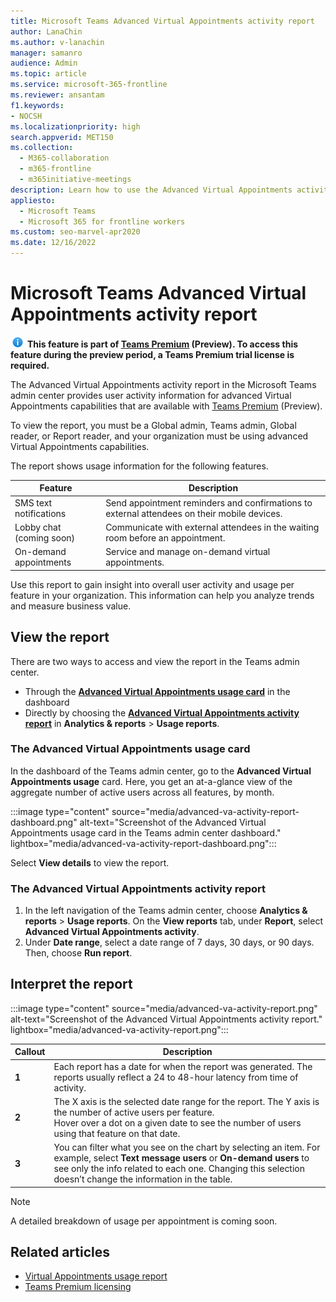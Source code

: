 ```yaml
---
title: Microsoft Teams Advanced Virtual Appointments activity report
author: LanaChin
ms.author: v-lanachin
manager: samanro
audience: Admin
ms.topic: article
ms.service: microsoft-365-frontline
ms.reviewer: ansantam
f1.keywords:
- NOCSH
ms.localizationpriority: high
search.appverid: MET150
ms.collection: 
  - M365-collaboration
  - m365-frontline
  - m365initiative-meetings
description: Learn how to use the Advanced Virtual Appointments activity report, which provides usage information for advanced Virtual Appointments capabilities that are available with Teams Premium.
appliesto: 
  - Microsoft Teams
  - Microsoft 365 for frontline workers
ms.custom: seo-marvel-apr2020
ms.date: 12/16/2022
---
```

# Microsoft Teams Advanced Virtual Appointments activity report

![Information icon](media/info.png) **This feature is part of [Teams Premium](/microsoftteams/teams-add-on-licensing/licensing-enhance-teams) (Preview). To access this feature during the preview period, a Teams Premium trial license is required.**

The Advanced Virtual Appointments activity report in the Microsoft Teams admin center provides user activity information for advanced Virtual Appointments capabilities that are available with [Teams Premium](/microsoftteams/teams-add-on-licensing/licensing-enhance-teams) (Preview).

To view the report, you must be a Global admin, Teams admin, Global reader, or Report reader, and your organization must be using advanced Virtual Appointments capabilities.

The report shows usage information for the following features.

|Feature |Description  |
|---------|---------|
|SMS text notifications|Send appointment reminders and confirmations to external attendees on their mobile devices.|
|Lobby chat (coming soon)|Communicate with external attendees in the waiting room before an appointment.|
|On-demand appointments|Service and manage on-demand virtual appointments.|

Use this report to gain insight into overall user activity and usage per feature in your organization. This information can help you analyze trends and measure business value.

## View the report

There are two ways to access and view the report in the Teams admin center.

- Through the [**Advanced Virtual Appointments usage card**](#the-advanced-virtual-appointments-usage-card) in the dashboard
- Directly by choosing the [**Advanced Virtual Appointments activity report**](#the-advanced-virtual-appointments-activity-report) in **Analytics & reports** > **Usage reports**.

### The Advanced Virtual Appointments usage card

In the dashboard of the Teams admin center, go to the **Advanced Virtual Appointments usage** card. Here, you get an at-a-glance view of the aggregate number of active users across all features, by month.

:::image type="content" source="media/advanced-va-activity-report-dashboard.png" alt-text="Screenshot of the Advanced Virtual Appointments usage card in the Teams admin center dashboard." lightbox="media/advanced-va-activity-report-dashboard.png":::

Select **View details** to view the report.

### The Advanced Virtual Appointments activity report

1. In the left navigation of the Teams admin center, choose **Analytics & reports** > **Usage reports**. On the **View reports** tab, under **Report**, select **Advanced Virtual Appointments activity**.
2. Under **Date range**, select a date range of 7 days, 30 days, or 90 days. Then, choose **Run report**.

## Interpret the report

:::image type="content" source="media/advanced-va-activity-report.png" alt-text="Screenshot of the Advanced Virtual Appointments activity report." lightbox="media/advanced-va-activity-report.png":::

|Callout |Description  |
|--------|-------------|
|**1**   |Each report has a date for when the report was generated. The reports usually reflect a 24 to 48-hour latency from time of activity. |
|**2**   |The X axis is the selected date range for the report. The Y axis is the number of active users per feature.<br>Hover over a dot on a given date to see the number of users using that feature on that date.|
|**3**   |You can filter what you see on the chart by selecting an item. For example, select **Text message users** or **On-demand users** to see only the info related to each one. Changing this selection doesn’t change the information in the table.|

> [!NOTE]
> A detailed breakdown of usage per appointment is coming soon.

## Related articles

- [Virtual Appointments usage report](virtual-appointments-usage-report.md)
- [Teams Premium licensing](/microsoftteams/teams-add-on-licensing/licensing-enhance-teams)